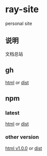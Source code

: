 # ray-site

personal site

## 说明

文档总站

## gh

[html](https://aptray.github.io/ray-site/dist/index.html) or [dist](https://aptray.github.io/ray-site/dist)

## npm

### latest

[html](https://unpkg.com/ray-site@latest/dist/index.html) or [dist](https://unpkg.com/ray-site@latest/dist)

### other version

[html v1.0.0](https://unpkg.com/ray-site@1.0.0/dist/index.html) or [dist](https://unpkg.com/ray-site@1.0.0/dist)
